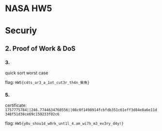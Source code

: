 # NASA HW5



# Securiy



## 2. Proof of Work & DoS 



### 3.

quick sort worst case

flag: `HW5{c4ts_ar3_a_1ot_cut3r_th4n_柴魚}`





### 5.

certificate: `1757775784||246.7744634760556||08c0f1498914fcbfdb351c61eff3d84e8a6e11d348f51d38ce69c159233f02c6`

flag: `HW5{y0u_shou1d_w0rk_unt1l_4.am_wi7h_m3_ev3ry_d4y!}`

